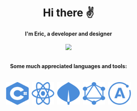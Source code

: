 <div align="center">
  <h1>Hi there ✌️</h1>
</div>

<div align="center">
  <b>I'm Eric, a developer and designer</b>
</div>

<br />

<div align="center">
  <a href="https://github.com/anuraghazra/github-readme-stats">
    <img align="center" src="https://github-readme-stats.vercel.app/api?username=erictakman&repo=github-readme-stats&show_icons=true&text_color=8B949E&title_color=58A6FF&bg_color=0D1117&icon_color=58A6FF&hide_border=true" />
  </a>
</div>

<br />
<br />

<div align="center">
  <b>Some much appreciated languages and tools:</b>
</div>

<br />
<br />

<div align="center">
  <img src="svg/csharp.svg" title="C#" alt="C#" width="60" height="60"/>&nbsp;
  <img src="svg/react.svg" title="React" alt="React" width="60" height="60"/>&nbsp;
  <img src="svg/mongodb.svg" title="MongoDB" alt="MongoDB" width="60" height="60"/>&nbsp;
  <img src="svg/graphql.svg" title="GraphQL" alt="GraphQL" width="60" height="60"/>&nbsp;
  <img src="svg/apollo.svg" title="Apollo" alt="Apollo" width="60" height="60"/>
</div>
